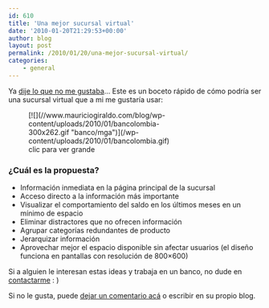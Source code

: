 ```yaml
---
id: 610
title: 'Una mejor sucursal virtual'
date: '2010-01-20T21:29:53+00:00'
author: blog
layout: post
permalink: /2010/01/20/una-mejor-sucursal-virtual/
categories:
    - general
---
```


Ya [dije lo que no me gustaba](http://www.mauriciogiraldo.com/blog/2010/01/13/%c2%bfpor-que-la-sucursal-virtual-de-bancolombia-apesta/)… Este es un boceto rápido de cómo podría ser una sucursal virtual que a mi me gustaría usar:

<figure aria-describedby="caption-attachment-609" class="wp-caption alignnone" id="attachment_609" style="width: 300px">[![](//www.mauriciogiraldo.com/blog/wp-content/uploads/2010/01/bancolombia-300x262.gif "banco/mga")](/wp-content/uploads/2010/01/bancolombia.gif)<figcaption class="wp-caption-text" id="caption-attachment-609">clic para ver grande</figcaption></figure>

### ¿Cuál es la propuesta?

- Información inmediata en la página principal de la sucursal
- Acceso directo a la información más importante
- Visualizar el comportamiento del saldo en los últimos meses en un mínimo de espacio
- Eliminar distractores que no ofrecen información
- Agrupar categorías redundantes de producto
- Jerarquizar información
- Aprovechar mejor el espacio disponible sin afectar usuarios (el diseño funciona en pantallas con resolución de 800×600)

Si a alguien le interesan estas ideas y trabaja en un banco, no dude en [contactarme](/contacto/) : )

Si no le gusta, puede [dejar un comentario acá](/2010/01/20/una-mejor-sucursal-virtual/#comments) o escribir en su propio blog.